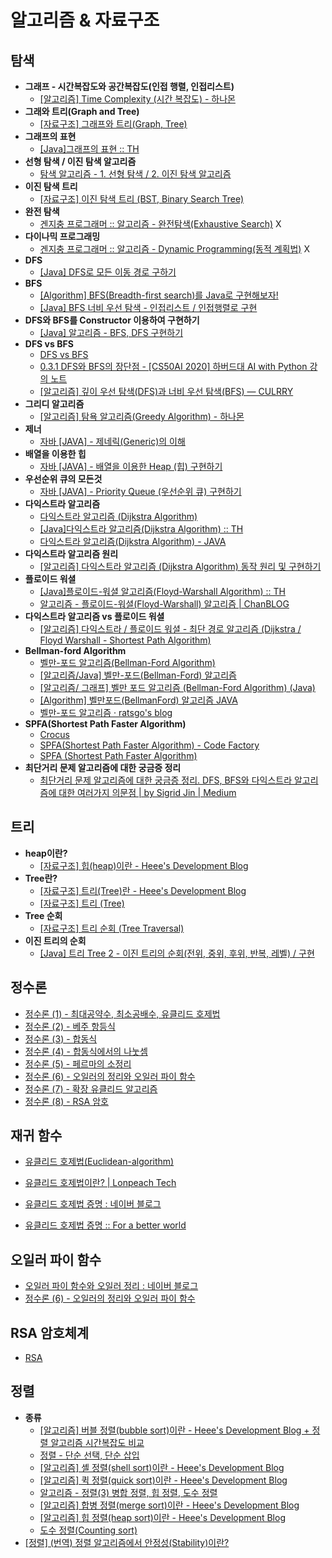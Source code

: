 # 알고리즘 & 자료구조

## 탐색

- **그래프 - 시간복잡도와 공간복잡도(인접 행렬, 인접리스트)**
  - [[알고리즘] Time Complexity (시간 복잡도) - 하나몬](https://hanamon.kr/%EC%95%8C%EA%B3%A0%EB%A6%AC%EC%A6%98-time-complexity-%EC%8B%9C%EA%B0%84-%EB%B3%B5%EC%9E%A1%EB%8F%84/)
- **그래와 트리(Graph and Tree)**
  - [[자료구조] 그래프와 트리(Graph, Tree)](https://bigsong.tistory.com/33)
- **그래프의 표현**
  - [[Java]그래프의 표현 :: TH](https://sskl660.tistory.com/60)
- **선형 탐색 / 이진 탐색 알고리즘**
  - [탐색 알고리즘 - 1. 선형 탐색 / 2. 이진 탐색 알고리즘](https://nittaku.tistory.com/487)
- **이진 탐색 트리**
  - [[자료구조] 이진 탐색 트리 (BST, Binary Search Tree)](https://yoongrammer.tistory.com/71)
- **완전 탐색**
  - [겐지충 프로그래머 :: 알고리즘 - 완전탐색(Exhaustive Search)](https://hongjw1938.tistory.com/78) X
- **다이나믹 프로그래밍**
  - [겐지충 프로그래머 :: 알고리즘 - Dynamic Programming(동적 계획법)](https://hongjw1938.tistory.com/47) X
- **DFS**
  - [[Java] DFS로 모든 이동 경로 구하기](https://minhamina.tistory.com/60)
- **BFS**
  - [[Algorithm] BFS(Breadth-first search)를 Java로 구현해보자!](https://codingnojam.tistory.com/41)
  - [[Java] BFS 너비 우선 탐색 - 인접리스트 / 인접행렬로 구현](https://minhamina.tistory.com/36)
- **DFS와 BFS를 Constructor 이용하여 구현하기**
  - [[Java] 알고리즘 - BFS, DFS 구현하기](https://velog.io/@smallcherry/Java-AlgorithmBFSAndDFS)
- **DFS vs BFS**
  - [DFS vs BFS](https://velog.io/@vagabondms/DFS-vs-BFS)
  - [0.3.1 DFS와 BFS의 장단점 - [CS50AI 2020] 하버드대 AI with Python 강의 노트](https://wikidocs.net/123116)
  - [[알고리즘] 깊이 우선 탐색(DFS)과 너비 우선 탐색(BFS) — CULRRY](https://currygamedev.tistory.com/10)
- **그리디 알고리즘**
  - [[알고리즘] 탐욕 알고리즘(Greedy Algorithm) - 하나몬](https://hanamon.kr/%EC%95%8C%EA%B3%A0%EB%A6%AC%EC%A6%98-%ED%83%90%EC%9A%95%EC%95%8C%EA%B3%A0%EB%A6%AC%EC%A6%98-greedy-algorithm/)
- **제너**
  - [자바 [JAVA] - 제네릭(Generic)의 이해](https://st-lab.tistory.com/153)
- **배열을 이용한 힙**
  - [자바 [JAVA] - 배열을 이용한 Heap (힙) 구현하기](https://st-lab.tistory.com/205)
- **우선순위 큐의 모든것**
  - [자바 [JAVA] - Priority Queue (우선순위 큐) 구현하기](https://st-lab.tistory.com/219)
- **다익스트라 알고리즘**
  - [다익스트라 알고리즘 (Dijkstra Algorithm)](https://4legs-study.tistory.com/21)
  - [[Java]다익스트라 알고리즘(Dijkstra Algorithm) :: TH](https://sskl660.tistory.com/59)
  - [다익스트라 알고리즘(Dijkstra Algorithm) - JAVA](https://dding9code.tistory.com/81)
- **다익스트라 알고리즘 원리**
  - [[알고리즘] 다익스트라 알고리즘 (Dijkstra Algorithm) 동작 원리 및 구현하기](https://haenny.tistory.com/350)
- **플로이드 워셜**
  - [[Java]플로이드-워셜 알고리즘(Floyd-Warshall Algorithm) :: TH](https://sskl660.tistory.com/61)
  - [알고리즘 - 플로이드-워셜(Floyd-Warshall) 알고리즘 | ChanBLOG](https://chanhuiseok.github.io/posts/algo-50/)
- **다익스트라 알고리즘 vs 플로이드 워셜**
  - [[알고리즘] 다익스트라 / 플로이드 워셜 - 최단 경로 알고리즘 (Dijkstra / Floyd Warshall - Shortest Path Algorithm)](https://zz132456zz.tistory.com/9)
- **Bellman-ford Algorithm**
  - [벨만-포드 알고리즘(Bellman-Ford Algorithm)](https://4legs-study.tistory.com/26)
  - [[알고리즘/Java] 벨만-포드(Bellman-Ford) 알고리즘](https://velog.io/@suk13574/%EC%95%8C%EA%B3%A0%EB%A6%AC%EC%A6%98Java-%EB%B2%A8%EB%A7%8C-%ED%8F%AC%EB%93%9CBellman-Ford-%EC%95%8C%EA%B3%A0%EB%A6%AC%EC%A6%98)
  - [[알고리즘/ 그래프] 벨만 포드 알고리즘 (Bellman-Ford Algorithm) (Java)](https://loosie.tistory.com/162)
  - [[Algorithm] 벨만포드(BellmanFord) 알고리즘 JAVA](https://developer-davii.tistory.com/89)
  - [벨만-포드 알고리즘 · ratsgo's blog](https://ratsgo.github.io/data%20structure&algorithm/2017/11/27/bellmanford/)
- **SPFA(Shortest Path Faster Algorithm)**
  - [Crocus](https://www.crocus.co.kr/1089)
  - [SPFA(Shortest Path Faster Algorithm) - Code Factory](https://lemidia.github.io/algorithm/SPFA/)
  - [SPFA (Shortest Path Faster Algorithm)](https://levenshtein.tistory.com/119)
- **최단거리 문제 알고리즘에 대한 궁금증 정리**
  - [최단거리 문제 알고리즘에 대한 궁금증 정리. DFS, BFS와 다익스트라 알고리즘에 대한 여러가지 의문점 | by Sigrid Jin | Medium](https://jypthemiracle.medium.com/%EC%B5%9C%EB%8B%A8%EA%B1%B0%EB%A6%AC-%EB%AC%B8%EC%A0%9C-%EC%95%8C%EA%B3%A0%EB%A6%AC%EC%A6%98%EC%97%90-%EB%8C%80%ED%95%9C-%EA%B6%81%EA%B8%88%EC%A6%9D-%EC%A0%95%EB%A6%AC-5b1b813ba1b3)

## 트리

- **heap이란?**
  - [[자료구조] 힙(heap)이란 - Heee's Development Blog](https://gmlwjd9405.github.io/2018/05/10/data-structure-heap.html)
- **Tree란?**
  - [[자료구조] 트리(Tree)란 - Heee's Development Blog](https://gmlwjd9405.github.io/2018/08/12/data-structure-tree.html)
  - [[자료구조] 트리 (Tree)](https://yoongrammer.tistory.com/68?category=956616)
- **Tree 순회**
  - [[자료구조] 트리 순회 (Tree Traversal)](https://yoongrammer.tistory.com/70)
- **이진 트리의 순회**
  - [[Java] 트리 Tree 2 - 이진 트리의 순회(전위, 중위, 후위, 반복, 레벨) / 구현](https://minhamina.tistory.com/83)

## 정수론

- [정수론 (1) - 최대공약수, 최소공배수, 유클리드 호제법](https://dimenchoi.tistory.com/46?category=750556)
- [정수론 (2) - 베주 항등식](https://dimenchoi.tistory.com/47?category=750556)
- [정수론 (3) - 합동식](https://dimenchoi.tistory.com/48?category=750556)
- [정수론 (4) - 합동식에서의 나눗셈](https://dimenchoi.tistory.com/50?category=750556)
- [정수론 (5) - 페르마의 소정리](https://dimenchoi.tistory.com/51?category=750556)
- [정수론 (6) - 오일러의 정리와 오일러 파이 함수](https://dimenchoi.tistory.com/52)
- [정수론 (7) - 확장 유클리드 알고리즘](https://dimenchoi.tistory.com/53?category=750556)
- [정수론 (8) - RSA 암호](https://dimenchoi.tistory.com/54?category=750556)

## 재귀 함수

- [유클리드 호제법(Euclidean-algorithm)](https://velog.io/@yerin4847/W1-%EC%9C%A0%ED%81%B4%EB%A6%AC%EB%93%9C-%ED%98%B8%EC%A0%9C%EB%B2%95)
- [유클리드 호제법이란? | Lonpeach Tech](https://tech.lonpeach.com/2017/11/12/Euclidean-algorithm/)

- [유클리드 호제법 증명 : 네이버 블로그](https://m.blog.naver.com/PostView.naver?isHttpsRedirect=true&blogId=papers&logNo=140207307545)
- [유클리드 호제법 증명 :: For a better world](https://roytravel.tistory.com/43)

## 오일러 파이 함수

- [오일러 파이 함수와 오일러 정리 : 네이버 블로그](https://m.blog.naver.com/hongjg3229/221795417061)
- [정수론 (6) - 오일러의 정리와 오일러 파이 함수](https://dimenchoi.tistory.com/52)

## RSA 암호체계

- [RSA](http://egloos.zum.com/eyestorys/v/3544641)

## 정렬

- **종류**
  - [[알고리즘] 버블 정렬(bubble sort)이란 - Heee's Development Blog + 정렬 알고리즘 시간복잡도 비교](https://gmlwjd9405.github.io/2018/05/06/algorithm-bubble-sort.html)
  - [정렬 - 단순 선택, 단순 삽입](https://velog.io/@orol116/%EC%A0%95%EB%A0%AC-%EB%8B%A8%EC%88%9C-%EC%84%A0%ED%83%9D-%EB%8B%A8%EC%88%9C-%EC%82%BD%EC%9E%85)
  - [[알고리즘] 셸 정렬(shell sort)이란 - Heee's Development Blog](https://gmlwjd9405.github.io/2018/05/08/algorithm-shell-sort.html)
  - [[알고리즘] 퀵 정렬(quick sort)이란 - Heee's Development Blog](https://gmlwjd9405.github.io/2018/05/10/algorithm-quick-sort.html)
  - [알고리즘 - 정렬(3) 병합 정렬, 힙 정렬, 도수 정렬](https://velog.io/@yusokk/algorithm-sort3)
  - [[알고리즘] 합병 정렬(merge sort)이란 - Heee's Development Blog](https://gmlwjd9405.github.io/2018/05/08/algorithm-merge-sort.html)
  - [[알고리즘] 힙 정렬(heap sort)이란 - Heee's Development Blog](https://gmlwjd9405.github.io/2018/05/10/algorithm-heap-sort.html)
  - [도수 정렬(Counting sort)](https://velog.io/@jimmy48/%EB%8F%84%EC%88%98-%EC%A0%95%EB%A0%ACCounting-sort)
- [[정렬] (번역) 정렬 알고리즘에서 안정성(Stability)이란?](https://wisdom-and-record.tistory.com/57)
